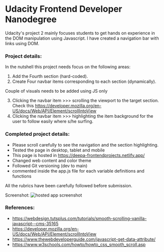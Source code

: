# Udacity Frontend Developer Nanodegree

Udacity's project 2 mainly focuses students to get hands on experience in the DOM manipulation using Javascript. I have created a navigation bar with links using DOM. 

### Project details:

In the nutshell this project needs focus on the following areas:

1. Add the Fourth section (hard-coded).
2. Create Four navbar items corresponding to each section (dynamically).

Couple of visuals needs to be added using JS only

3.  Clicking the navbar item >>> scrolling the viewport to the target section. Check this https://developer.mozilla.org/en-US/docs/Web/API/Element/scrollIntoView
4. Clicking the navbar item >>> highlighting the item background for the user to follow easily where s/he surfing. 


### Completed project details: 
- Please scroll carefully to see the navigation and the section highlighting.  
- Tested the page in desktop, tablet and mobile 
- This page is hosted in https://deepa-frontendprojects.netlify.app/
- Changed web content  and color theme
- Followed Git versioning (dev to main)
- commented inside the app.js file for each variable definitions and functions


All the rubrics have been carefully followed before submission.

Screenshot:
![hosted app screenshot](https://github.com/sdkdeepa/Udacity-landing-page-project2/blob/main/screenshots/hosted-app-screenshot.png)

### References:

- https://webdesign.tutsplus.com/tutorials/smooth-scrolling-vanilla-javascript--cms-35165
- https://developer.mozilla.org/en-US/docs/Web/API/Element/scrollIntoView
- https://www.thewebdeveloperguide.com/javascript-get-data-attribute/
- https://www.w3schools.com/howto/howto_css_smooth_scroll.asp


